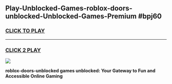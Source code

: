 
## Play-Unblocked-Games-roblox-doors-unblocked-Unblocked-Games-Premium #bpj60
<h3>
<a href="https://premium.freeplayer.one?title=roblox-doors-unblocked&ref=12M">CLICK TO PLAY</a></h3>
<hr>

<h3>
<a href="https://premium.freeplayer.one?title=roblox-doors-unblocked&ref=12M">CLICK 2 PLAY</a>
  
</h3>

<a href="https://premium.freeplayer.one?title=roblox-doors-unblocked&ref=12M"><img src="https://clearcache.store/games.png"></a>


**roblox-doors-unblocked games unblocked: Your Gateway to Fun and Accessible Online Gaming**
